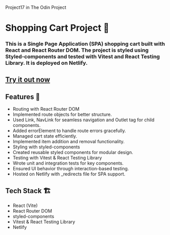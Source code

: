 Project17 in The Odin Project
# Shopping Cart Project 🛒

### This is a Single Page Application (SPA) shopping cart built with React and React Router DOM. The project is styled using Styled-components and tested with Vitest and React Testing Library. It is deployed on Netlify.

## [Try it out now](https://shopping-cart-punith1117.netlify.app)

## Features 🚀

- Routing with React Router DOM
- Implemented route objects for better structure.
- Used Link, NavLink for seamless navigation and Outlet tag for child components.
- Added errorElement to handle route errors gracefully.
- Managed cart state efficiently.
- Implemented item addition and removal functionality.
- Styling with styled-components
- Created reusable styled components for modular design.
- Testing with Vitest & React Testing Library
- Wrote unit and integration tests for key components.
- Ensured UI behavior through interaction-based testing.
- Hosted on Netlify with _redirects file for SPA support.


## Tech Stack 🏗️

- React (Vite)
- React Router DOM
- styled-components
- Vitest & React Testing Library
- Netlify

